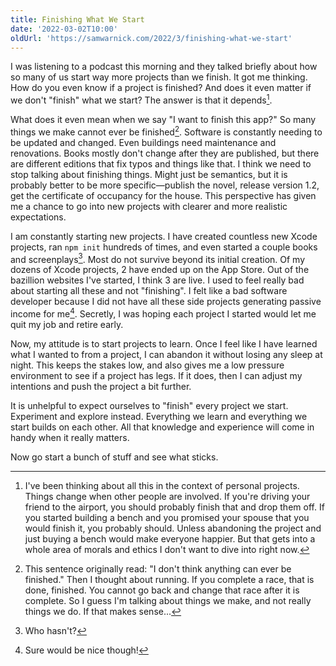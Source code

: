 ```yaml
---
title: Finishing What We Start
date: '2022-03-02T10:00'
oldUrl: 'https://samwarnick.com/2022/3/finishing-what-we-start'
---
```


I was listening to a podcast this morning and they talked briefly about how so many of us start way more projects than we finish. It got me thinking. How do you even know if a project is finished? And does it even matter if we don't "finish" what we start? The answer is that it depends[^1].

What does it even mean when we say "I want to finish this app?" So many things we make cannot ever be finished[^2]. Software is constantly needing to be updated and changed. Even buildings need maintenance and renovations. Books mostly don't change after they are published, but there are different editions that fix typos and things like that. I think we need to stop talking about finishing things. Might just be semantics, but it is probably better to be more specific—publish the novel, release version 1.2, get the certificate of occupancy for the house. This perspective has given me a chance to go into new projects with clearer and more realistic expectations.

I am constantly starting new projects. I have created countless new Xcode projects, ran `npm init` hundreds of times, and even started a couple books and screenplays[^3]. Most do not survive beyond its initial creation. Of my dozens of Xcode projects, 2 have ended up on the App Store. Out of the bazillion websites I've started, I think 3 are live. I used to feel really bad about starting all these and not "finishing". I felt like a bad software developer because I did not have all these side projects generating passive income for me[^4]. Secretly, I was hoping each project I started would let me quit my job and retire early.

Now, my attitude is to start projects to learn. Once I feel like I have learned what I wanted to from a project, I can abandon it without losing any sleep at night. This keeps the stakes low, and also gives me a low pressure environment to see if a project has legs. If it does, then I can adjust my intentions and push the project a bit further.

It is unhelpful to expect ourselves to "finish" every project we start. Experiment and explore instead. Everything we learn and everything we start builds on each other. All that knowledge and experience will come in handy when it really matters.

Now go start a bunch of stuff and see what sticks.

[^1]: I've been thinking about all this in the context of personal projects. Things change when other people are involved. If you're driving your friend to the airport, you should probably finish that and drop them off. If you started building a bench and you promised your spouse that you would finish it, you probably should. Unless abandoning the project and just buying a bench would make everyone happier. But that gets into a whole area of morals and ethics I don't want to dive into right now.
[^2]: This sentence originally read: "I don't think anything can ever be finished." Then I thought about running. If you complete a race, that is done, finished. You cannot go back and change that race after it is complete. So I guess I'm talking about things we make, and not really things we do. If that makes sense...
[^3]: Who hasn't?
[^4]: Sure would be nice though!
